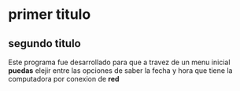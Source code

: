 # primer titulo
## segundo titulo

Este programa fue desarrollado para que a travez de un menu inicial **puedas** elejir entre las opciones de saber la fecha
y hora que tiene la computadora por conexion de **red**
